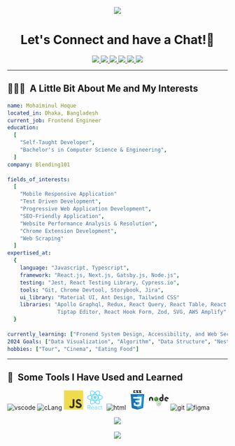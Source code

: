 <p align="center">
  <img src="https://capsule-render.vercel.app/api?type=waving&color=gradient&text=Hello%20World!&height=120&section=header"/>
</p>

<h1 align="center">
  Let's Connect and have a Chat!💬
</h1>

<p align="center">
<a href="">
  <img height="50" src="https://user-images.githubusercontent.com/46517096/166972883-f5f1d88c-0246-4374-88ac-ded0f2cf0699.png"/>
</a>
<a href="https://www.linkedin.com/in/mohaiminul-hoque/">
  <img height="50" src="https://user-images.githubusercontent.com/46517096/166973395-19676cd8-f8ec-4abf-83ff-da8243505b82.png"/>
</a>
<a href="">
  <img height="50" src="https://user-images.githubusercontent.com/46517096/166973962-d05d145a-b6a0-4643-bd3d-5ac845679367.png"/>
</a>
<a href="">
  <img height="50" src="https://user-images.githubusercontent.com/46517096/166974096-7aeecad4-483e-4c85-983f-f4b37b3f794e.png"/>
</a>
<a href="">
  <img height="50" src="https://user-images.githubusercontent.com/46517096/166974271-91dfa250-d70b-4cb9-8707-f1bda1b708c3.png"/>
</a>
<a href="https://www.facebook.com/WahidHoquee/">
  <img height="50" src="https://cdn3.iconfinder.com/data/icons/social-media-2179/48/4-Facebook-256.png"/>
</a>
</p>

---

<h2> 👨🏻‍💻 &nbsp;A Little Bit About Me and My Interests</h2>

```yaml
name: Mohaiminul Hoque
located_in: Dhaka, Bangladesh
current_job: Frontend Engineer
education:
  [
    "Self-Taught Developer",
    "Bachelor's in Computer Science & Engineering",
  ]
company: Blending101

fields_of_interests:
  [
    "Mobile Responsive Application"
    "Test Driven Development",
    "Progressive Web Application Development",
    "SEO-Friendly Application",
    "Website Performance Analysis & Resolution",
    "Chrome Extension Development",
    "Web Scraping"
  ]
expertised_at:
  {
    language: "Javascript, Typescript",
    framework: "React.js, Next.js, Gatsby.js, Node.js",
    testing: "Jest, React Testing Library, Cypress.io",
    tools: "Git, Chrome Devtool, Storybook, Jira",
    ui_library: "Material UI, Ant Design, Tailwind CSS"
    libraries: "Apollo Graphql, Redux, React Query, React Table, React DND, Recharts,
                Tiptap Editor, React Hook Form, Zod, SVG, AWS Amplify"
  }
  
currently_learning: ["Fronend System Design, Accessibility, and Web Security"]
2024 Goals: ["Data Visualization", "Algorithm", "Data Structure", "Nest.js", "WebRTC"]
hobbies: ["Tour", "Cinema", "Eating Food"]
```
  
---  
  
<h2> 🚀 &nbsp;Some Tools I Have Used and Learned</h2>
<p align="left">
<img src="https://cdn.jsdelivr.net/gh/devicons/devicon/icons/vscode/vscode-original.svg" alt="vscode" width="45" height="45"/>
<img src="https://cdn.jsdelivr.net/gh/devicons/devicon/icons/c/c-original.svg" alt="cLang" width="45" height="45"/>
<img src="https://raw.githubusercontent.com/devicons/devicon/master/icons/javascript/javascript-original.svg" alt="javascript" width="45" height="45" />
<img src="https://raw.githubusercontent.com/devicons/devicon/master/icons/react/react-original-wordmark.svg" alt="react" width="45" height="45" />
<img src="https://cdn.jsdelivr.net/gh/devicons/devicon/icons/html5/html5-original.svg" alt="html" width="45" height="45"/>
<img src="https://raw.githubusercontent.com/devicons/devicon/master/icons/css3/css3-original-wordmark.svg" alt="css3" width="45" height="45" />
<img src="https://raw.githubusercontent.com/devicons/devicon/master/icons/nodejs/nodejs-original-wordmark.svg" alt="nodejs" width="45" height="45" /> 
<img src="https://cdn.jsdelivr.net/gh/devicons/devicon/icons/git/git-original.svg" alt="git" width="45" height="45"/>
<img src="https://cdn.jsdelivr.net/gh/devicons/devicon/icons/figma/figma-original.svg" alt="figma" width="45" height="45"/>   
</p>


<p align="center">
<!-- <picture>
  <source
    srcset="https://github-readme-stats.vercel.app/api?username=hoquescript&show_icons=true&hide=issues&theme=dark"
    media="(prefers-color-scheme: dark)"
  />
  <source
    srcset="https://github-readme-stats.vercel.app/api?username=hoquescript&show_icons=true&hide=issues"
    media="(prefers-color-scheme: light), (prefers-color-scheme: no-preference)"
  />
  <img src="https://github-readme-stats.vercel.app/api?username=hoquescript&show_icons=true" />
</picture> -->
<picture>
  <source
    srcset="https://github-readme-stats.vercel.app/api/top-langs/?username=hoquescript&hide=asp&langs_count=6&layout=compact&theme=dark"
    media="(prefers-color-scheme: dark)"
  />
  <source
    srcset="https://github-readme-stats.vercel.app/api/top-langs/?username=hoquescript&hide=asp&langs_count=6&layout=compact"
    media="(prefers-color-scheme: light), (prefers-color-scheme: no-preference)"
  />
  <img src="https://github-readme-stats.vercel.app/api?username=hoquescript&show_icons=true" />
</picture>
</p>

<p align="center">
  <img src="https://capsule-render.vercel.app/api?type=waving&color=gradient&height=100&section=footer"/>
</p>
